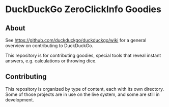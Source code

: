 DuckDuckGo ZeroClickInfo Goodies
=================================

About
-----

See https://github.com/duckduckgo/duckduckgo/wiki for a general overview on contributing to DuckDuckGo.

This repository is for contributing goodies, special tools that reveal instant answers, e.g. calculations or throwing dice.


Contributing
------------

This repository is organized by type of content, each with its own directory. Some of those projects are in use on the live system, and some are still in development.